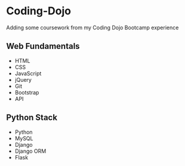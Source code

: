 # Coding-Dojo
Adding some coursework from my Coding Dojo Bootcamp experience
## Web Fundamentals
* HTML
* CSS
* JavaScript
* jQuery
* Git
* Bootstrap
* API


## Python Stack
* Python
* MySQL
* Django
* Django ORM
* Flask

